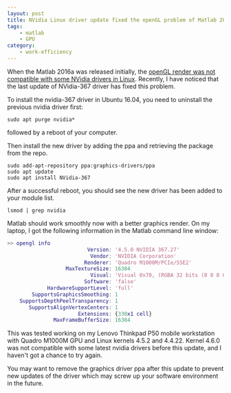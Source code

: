 ```yaml
---
layout: post
title: NVidia Linux driver update fixed the openGL problem of Matlab 2016a
tags:
    - matlab
    - GPU
category:
    - work-efficiency
---
```

When the Matlab 2016a was released initially, the [openGL render was not compatible with some NVidia drivers in Linux](//askubuntu.com/questions/765455/how-to-run-matlab-2016a-with-nvidia-drivers-of-gtx-960-in-ubuntu-16-04).
Recently, I have noticed that the last update of NVidia-367 driver has fixed this problem.

To install the nvidia-367 driver in Ubuntu 16.04, you need to uninstall the previous nvidia driver first:
```
sudo apt purge nvidia*
```
followed by a reboot of your computer.

Then install the new driver by adding the ppa and retrieving the package from the repo.
```
sudo add-apt-repository ppa:graphics-drivers/ppa
sudo apt update
sudo apt install NVidia-367
```
After a successful reboot, you should see the new driver has been added to your module list.
```
lsmod | grep nvidia
```
Matlab should work smoothly now with a better graphics render.
On my laptop, I got the following information in the Matlab command line window:
```Matlab
>> opengl info
                          Version: '4.5.0 NVIDIA 367.27'
                           Vendor: 'NVIDIA Corporation'
                         Renderer: 'Quadro M1000M/PCIe/SSE2'
                   MaxTextureSize: 16384
                           Visual: 'Visual 0x70, (RGBA 32 bits (8 8 8 8), Z depth 16 bits…'
                         Software: 'false'
             HardwareSupportLevel: 'full'
        SupportsGraphicsSmoothing: 1
    SupportsDepthPeelTransparency: 1
       SupportsAlignVertexCenters: 1
                       Extensions: {330x1 cell}
               MaxFrameBufferSize: 16384
```
This was tested working on my Lenovo Thinkpad P50 mobile workstation with Quadro M1000M GPU and Linux kernels 4.5.2 and 4.4.22.
Kernel 4.6.0 was not compatible with some latest nvidia drivers before this update, and I haven't got a chance to try again.

You may want to remove the graphics driver ppa after this update to prevent new updates of the driver which may screw up your software environment in the future.
